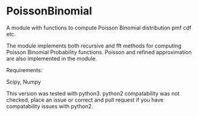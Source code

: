 # PoissonBinomial
A module with functions to compute Poisson Binomial distribution pmf cdf etc.

The module implements both recursive and fft methods for computing Poisson Binomial Probability functions.
Poisson and refined approximation are also implemented in the module.

Requirements:

Scipy, Numpy

This version was tested with python3.
python2 compatability was not checked, place an issue or correct and pull request if you have compatability issues with python2.
